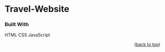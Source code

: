 # Travel-Website

### Built With

HTML
CSS
JavaScript
<p align="right">(<a href="#top">back to top</a>)</p>
